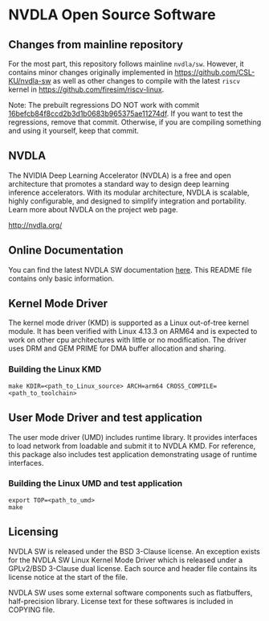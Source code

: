 # NVDLA Open Source Software

## Changes from mainline repository

For the most part, this repository follows mainline ``nvdla/sw``.
However, it contains minor changes originally implemented in https://github.com/CSL-KU/nvdla-sw as well as other changes to compile with the latest ``riscv`` kernel in https://github.com/firesim/riscv-linux.

Note: The prebuilt regressions DO NOT work with commit [16befcb84f8ccd2b3d1b0683b965375ae11274df](https://github.com/nvdla/sw/commit/16befcb84f8ccd2b3d1b0683b965375ae11274df).
If you want to test the regressions, remove that commit.
Otherwise, if you are compiling something and using it yourself, keep that commit.

## NVDLA

The NVIDIA Deep Learning Accelerator (NVDLA) is a free and open architecture that promotes
a standard way to design deep learning inference accelerators. With its modular architecture,
NVDLA is scalable, highly configurable, and designed to simplify integration and portability.
Learn more about NVDLA on the project web page.

<http://nvdla.org/>

## Online Documentation

You can find the latest NVDLA SW documentation [here](http://nvdla.org/sw/contents.html).
This README file contains only basic information.

## Kernel Mode Driver

The kernel mode driver (KMD) is supported as a Linux out-of-tree kernel module.
It has been verified with Linux 4.13.3 on ARM64 and is expected to work
on other cpu architectures with little or no modification.
The driver uses DRM and GEM PRIME for DMA buffer allocation and sharing.

### Building the Linux KMD
    make KDIR=<path_to_Linux_source> ARCH=arm64 CROSS_COMPILE=<path_to_toolchain>

## User Mode Driver and test application

The user mode driver (UMD) includes runtime library. It provides interfaces to load
network from loadable and submit it to NVDLA KMD. For reference, this package also
includes test application demonstrating usage of runtime interfaces.

### Building the Linux UMD and test application
    export TOP=<path_to_umd>
    make

## Licensing

NVDLA SW is released under the BSD 3-Clause license.
An exception exists for the NVDLA SW Linux Kernel Mode Driver which is released
under a GPLv2/BSD 3-Clause dual license.
Each source and header file contains its license notice at the start of the file.

NVDLA SW uses some external software components such as flatbuffers, half-precision library.
License text for these softwares is included in COPYING file.

